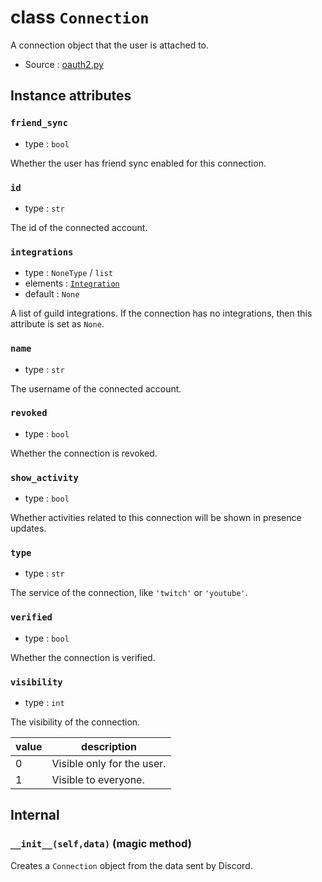 # class `Connection`

A connection object that the user is attached to.

- Source : [oauth2.py](https://github.com/HuyaneMatsu/hata/blob/master/hata/discord/oauth2.py)

## Instance attributes

### `friend_sync`

- type : `bool`

Whether the user has friend sync enabled for this connection.

### `id`

- type : `str`

The id of the connected account.

### `integrations`

- type : `NoneType` / `list`
- elements : [`Integration`](Integration.md)
- default : `None`

A list of guild integrations. If the connection has no integrations, then this
attribute is set as `None`.

### `name`

- type : `str`

The username of the connected account.

### `revoked`

- type : `bool`

Whether the connection is revoked.

### `show_activity`

- type : `bool`

Whether activities related to this connection will be shown in presence
updates.

### `type`

- type : `str`

The service of the connection, like `'twitch'` or `'youtube'`.

### `verified`

- type : `bool`

Whether the connection is verified.

### `visibility`

- type : `int`

The visibility of the connection.

| value | description                   |
|-------|-------------------------------|
| 0     | Visible only for the user.    |
| 1     | Visible to everyone.          |

## Internal

### `__init__(self,data)` (magic method)

Creates a `Connection` object from the data sent by Discord.
